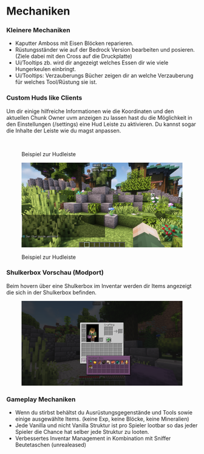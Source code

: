 # Mechaniken

### Kleinere Mechaniken

* Kaputter Amboss mit Eisen Blöcken reparieren.
* Rüstungsständer wie auf der Bedrock Version bearbeiten und posieren. (Ziele dabei mit den Cross auf die Druckplatte)
* Ui/Tooltips zb. wird dir angezeigt welches Essen dir wie viele Hungerkeulen einbringt.
* Ui/Tooltips: Verzauberungs Bücher zeigen dir an welche Verzauberung für welches Tool/Rüstung sie ist.

### Custom Huds like Clients

Um dir einige hilfreiche Informationen wie die Koordinaten und den aktuellen Chunk Owner uvm anzeigen zu lassen hast du die Möglichkeit in den Einstellungen (/settings) eine Hud Leiste zu aktivieren. Du kannst sogar die Inhalte der Leiste wie du magst anpassen.

<div>

<figure><img src="../.gitbook/assets/2023-07-31_20.43.06.png" alt=""><figcaption><p>Beispiel zur Hudleiste</p></figcaption></figure>

 

<figure><img src="../.gitbook/assets/2023-07-31_20.43.32.png" alt=""><figcaption><p>Beispiel zur Hudleiste</p></figcaption></figure>

</div>

### Shulkerbox Vorschau (Modport)

Beim hovern über eine Shulkerbox im Inventar werden dir Items angezeigt die sich in der Shulkerbox befinden.



<figure><img src="../.gitbook/assets/2023-12-25_14.29.36.png" alt="" width="563"><figcaption></figcaption></figure>

### Gameplay Mechaniken

* Wenn du stirbst behältst du Ausrüstungsgegenstände und Tools sowie einige ausgewählte Items. (keine Exp, keine Blöcke, keine Mineralien)
* Jede Vanilla und nicht Vanilla Struktur ist pro Spieler lootbar so das jeder Spieler die Chance hat selber jede Struktur zu looten.
* Verbessertes Inventar Management in Kombination mit Sniffer Beutetaschen (unrealeased)
